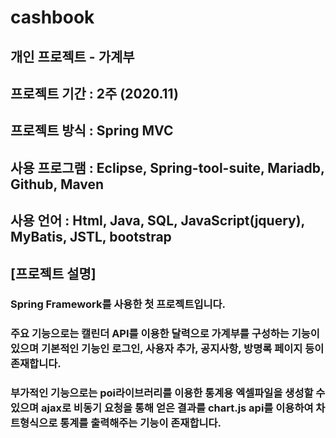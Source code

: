 #  cashbook

## 개인 프로젝트 - 가계부
## 프로젝트 기간 : 2주 (2020.11)

## 프로젝트 방식 : Spring MVC

## 사용 프로그램 : Eclipse, Spring-tool-suite, Mariadb, Github, Maven

## 사용 언어 : Html, Java, SQL, JavaScript(jquery), MyBatis, JSTL, bootstrap

## [프로젝트 설명]
### Spring Framework를 사용한 첫 프로젝트입니다.
### 주요 기능으로는 캘린더 API를 이용한 달력으로 가계부를 구성하는 기능이 있으며 기본적인 기능인 로그인, 사용자 추가, 공지사항, 방명록 페이지 등이 존재합니다.
### 부가적인 기능으로는 poi라이브러리를 이용한 통계용 엑셀파일을 생성할 수 있으며 ajax로 비동기 요청을 통해 얻은 결과를 chart.js api를 이용하여 차트형식으로 통계를 출력해주는 기능이 존재합니다.

